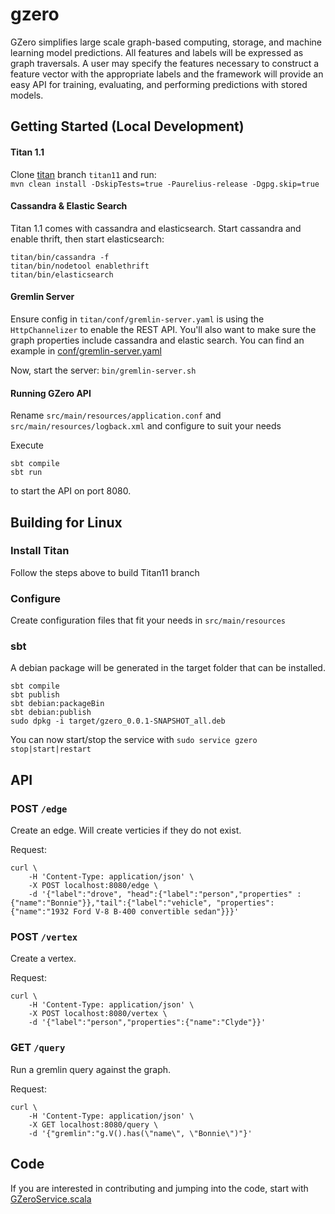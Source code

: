 # gzero
GZero simplifies large scale graph-based computing, storage, and machine learning model predictions. All features and labels will be expressed as graph traversals. A user may specify the features necessary to construct a feature vector with the appropriate labels and the framework will provide an easy API for training, evaluating, and performing predictions with stored models.

## Getting Started (Local Development)

#### Titan 1.1
Clone [titan](https://github.com/thinkaurelius/titan/tree/titan11) branch `titan11` and run:  
```mvn clean install -DskipTests=true -Paurelius-release -Dgpg.skip=true```

#### Cassandra & Elastic Search
Titan 1.1 comes with cassandra and elasticsearch. Start cassandra and enable thrift, then start elasticsearch:

```Shell
titan/bin/cassandra -f  
titan/bin/nodetool enablethrift  
titan/bin/elasticsearch
```

#### Gremlin Server

Ensure config in `titan/conf/gremlin-server.yaml` is using the `HttpChannelizer` to enable the REST API. You'll also want to make sure the graph properties include cassandra and elastic search. You can find an example in [conf/gremlin-server.yaml](conf/gremlin-server.yaml)

Now, start the server: `bin/gremlin-server.sh`

#### Running GZero API
Rename `src/main/resources/application.conf` and `src/main/resources/logback.xml` and configure to suit your needs

Execute
```Shell
sbt compile
sbt run
```
to start the API on port 8080.

## Building for Linux 

### Install Titan
Follow the steps above to build Titan11 branch

### Configure
Create configuration files that fit your needs in `src/main/resources`

### sbt
A debian package will be generated in the target folder that can be installed.

```Shell
sbt compile
sbt publish
sbt debian:packageBin
sbt debian:publish
sudo dpkg -i target/gzero_0.0.1-SNAPSHOT_all.deb
```

You can now start/stop the service with `sudo service gzero stop|start|restart`

## API

### POST `/edge`
Create an edge. Will create verticies if they do not exist.

Request:
```Shell
curl \
	-H 'Content-Type: application/json' \
	-X POST localhost:8080/edge \
	-d '{"label":"drove", "head":{"label":"person","properties" : {"name":"Bonnie"}},"tail":{"label":"vehicle", "properties":{"name":"1932 Ford V-8 B-400 convertible sedan"}}}'
```

### POST `/vertex`
Create a vertex.

Request:
```Shell
curl \
	-H 'Content-Type: application/json' \
	-X POST localhost:8080/vertex \
	-d '{"label":"person","properties":{"name":"Clyde"}}'
```


### GET `/query`
Run a gremlin query against the graph.

Request:
```Shell
curl \
	-H 'Content-Type: application/json' \
	-X GET localhost:8080/query \
	-d '{"gremlin":"g.V().has(\"name\", \"Bonnie\")"}'
```

## Code
If you are interested in contributing and jumping into the code, start with [GZeroService.scala](https://github.com/gzeroone/gzero/blob/master/src/main/scala/one/gzero/api/GZeroService.scala)

